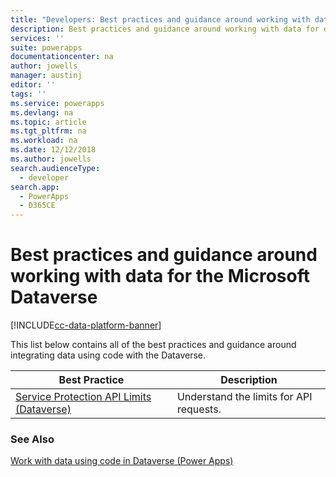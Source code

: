 ```yaml
---
title: "Developers: Best practices and guidance around working with data for the Microsoft Dataverse | Microsoft Docs"
description: Best practices and guidance around working with data for developers of the Microsoft Dataverse in Power Apps.
services: ''
suite: powerapps
documentationcenter: na
author: jowells
manager: austinj
editor: ''
tags: ''
ms.service: powerapps
ms.devlang: na
ms.topic: article
ms.tgt_pltfrm: na
ms.workload: na
ms.date: 12/12/2018
ms.author: jowells
search.audienceType: 
  - developer
search.app: 
  - PowerApps
  - D365CE
---
```


# Best practices and guidance around working with data for the Microsoft Dataverse

[!INCLUDE[cc-data-platform-banner](../../../../includes/cc-data-platform-banner.md)]

This list below contains all of the best practices and guidance around integrating data using code with the Dataverse.

|Best Practice  |Description  |
|---------|---------|
|[Service Protection API Limits (Dataverse)](../../api-limits.md)     |Understand the limits for API requests.         |

### See Also
[Work with data using code in Dataverse (Power Apps)](../../work-with-data.md)<br />
